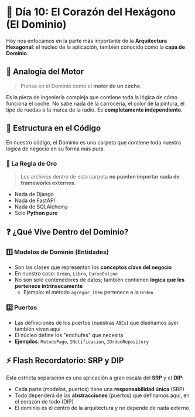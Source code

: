 # 🧠 Día 10: El Corazón del Hexágono (El Dominio)

Hoy nos enfocamos en la parte más importante de la **Arquitectura Hexagonal**: el núcleo de la aplicación, también conocido como la **capa de Dominio**.

## 🚗 Analogía del Motor

> Piensa en el Dominio como el **motor de un coche**. 

Es la pieza de ingeniería compleja que contiene toda la lógica de cómo funciona el coche. No sabe nada de la carrocería, el color de la pintura, el tipo de ruedas o la marca de la radio. Es **completamente independiente**.

## 📁 Estructura en el Código

En nuestro código, el Dominio es una carpeta que contiene toda nuestra lógica de negocio en su forma más pura.

### 🔑 La Regla de Oro

> Los archivos dentro de esta carpeta **no pueden importar nada de frameworks externos**.

* Nada de Django
* Nada de FastAPI
* Nada de SQLAlchemy
* Solo **Python puro**

## ❓ ¿Qué Vive Dentro del Dominio?

### 1️⃣ Modelos de Dominio (Entidades)

* Son las clases que representan los **conceptos clave del negocio**
* En nuestro caso: `Orden`, `Libro`, `CursoOnline`
* No son solo contenedores de datos; también contienen **lógica que les pertenece intrínsecamente**
  * Ejemplo: el método `agregar_item` pertenece a la `Orden`

### 2️⃣ Puertos

* Las definiciones de los puertos (nuestras `ABCs`) que diseñamos ayer también viven aquí
* El núcleo define los "enchufes" que necesita
* **Ejemplos**: `MetodoPago`, `INotificacion`, `IOrdenRepository`

## ⚡️ Flash Recordatorio: SRP y DIP

Esta estricta separación es una aplicación a gran escala del **SRP** y el **DIP**:

* Cada parte (modelos, puertos) tiene una **responsabilidad única** (SRP)
* Todo dependerá de las **abstracciones** (puertos) que definamos aquí, en el corazón de todo (DIP)
* El dominio es el centro de la arquitectura y no depende de nada externo